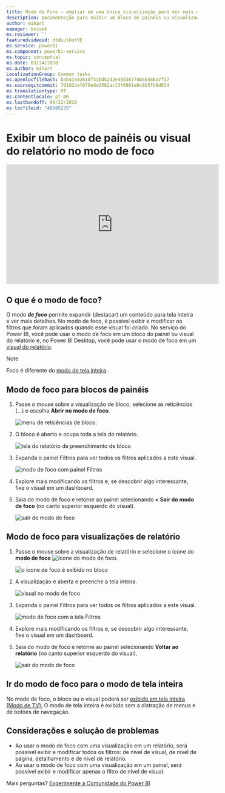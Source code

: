 ```yaml
---
title: Modo de Foco – ampliar em uma única visualização para ver mais detalhes.
description: Documentação para exibir um bloco de painéis ou visualizações de relatório do Power BI em modo de foco, também conhecido como Pop-out.
author: mihart
manager: kvivek
ms.reviewer: ''
featuredvideoid: dtdLul6otYE
ms.service: powerbi
ms.component: powerbi-service
ms.topic: conceptual
ms.date: 03/24/2018
ms.author: mihart
LocalizationGroup: Common tasks
ms.openlocfilehash: bab41e82618f41bd52d2e48536774665486a7f57
ms.sourcegitcommit: 70192daf070ede3382ac13f6001e0c8b5fb8d934
ms.translationtype: HT
ms.contentlocale: pt-BR
ms.lasthandoff: 09/22/2018
ms.locfileid: "46565235"
---
```

# <a name="display-a-dashboard-tile-or-report-visual-in-focus-mode"></a>Exibir um bloco de painéis ou visual do relatório no modo de foco

<iframe width="560" height="315" src="https://www.youtube.com/embed/dtdLul6otYE" frameborder="0" allowfullscreen></iframe>


## <a name="what-is-focus-mode"></a>O que é o modo de foco?

O modo ***de foco*** permite expandir (destacar) um conteúdo para tela inteira e ver mais detalhes.  No modo de foco, é possível exibir e modificar os filtros que foram aplicados quando esse visual foi criado.  No serviço do Power BI, você pode usar o modo de foco em um bloco do painel ou visual do relatório e, no Power BI Desktop, você pode usar o modo de foco em um [visual do relatório](../desktop-report-view.md).

> [!NOTE]
> Foco é diferente do [modo de tela inteira](../service-fullscreen-mode.md).
> 


## <a name="focus-mode-for-dashboard-tiles"></a>Modo de foco para blocos de painéis

1. Passe o mouse sobre a visualização de bloco, selecione as reticências (...) e escolha **Abrir no modo de foco**. 

    ![menu de reticências de bloco](./media/end-user-focus/power-bi-dashboard-focus-mode.png).

2. O bloco é aberto e ocupa toda a tela do relatório. 

   ![tela do relatório de preenchimento de bloco](./media/end-user-focus/power-bi-tile-focus.png)

3. Expanda o painel Filtros para ver todos os filtros aplicados a este visual.
   
   ![modo de foco com painel Filtros](./media/end-user-focus/power-bi-focus-filters.png)

4. Explore mais modificando os filtros e, se descobrir algo interessante, fixe o visual em um dashboard.

5. Saia do modo de foco e retorne ao painel selecionando **< Sair do modo de foco** (no canto superior esquerdo do visual).
   
    ![sair do modo de foco](./media/end-user-focus/power-bi-tile-exit-focus.png)    


## <a name="focus-mode-for-report-visualizations"></a>Modo de foco para visualizações de relatório

1. Passe o mouse sobre a visualização de relatório e selecione o ícone do **modo de foco** ![ícone do modo de foco](./media/end-user-focus/pbi_popout.jpg).  
   
   ![o ícone de foco é exibido no bloco](./media/end-user-focus/power-bi-hover-focus.png)
2. A visualização é aberta e preenche a tela inteira. 

   ![visual no modo de foco](./media/end-user-focus/power-bi-display-focus-newer2.png)
3. Expanda o painel Filtros para ver todos os filtros aplicados a este visual.
   
   ![modo de foco com a tela Filtros](./media/end-user-focus/power-bi-display-focus-filters.png)
4. Explore mais modificando os filtros e, se descobrir algo interessante, fixe o visual em um dashboard.   
5. Saia do modo de foco e retorne ao painel selecionando **Voltar ao relatório** (no canto superior esquerdo do visual). 
   
    ![sair do modo de foco](./media/end-user-focus/power-bi-exit-focus-report.png)  

## <a name="go-from-focus-mode-to-full-screen-mode"></a>Ir do modo de foco para o modo de tela inteira
No modo de foco, o bloco ou o visual poderá ser [exibido em tela inteira (Modo de TV).](../service-fullscreen-mode.md) O modo de tela inteira é exibido sem a distração de menus e de botões de navegação.

## <a name="considerations-and-troubleshooting"></a>Considerações e solução de problemas
* Ao usar o modo de foco com uma visualização em um relatório, será possível exibir e modificar todos os filtros: de nível de visual, de nível de página, detalhamento e de nível de relatório.    
* Ao usar o modo de foco com uma visualização em um painel, será possível exibir e modificar apenas o filtro de nível de visual.

Mais perguntas? [Experimente a Comunidade do Power BI](http://community.powerbi.com/)

